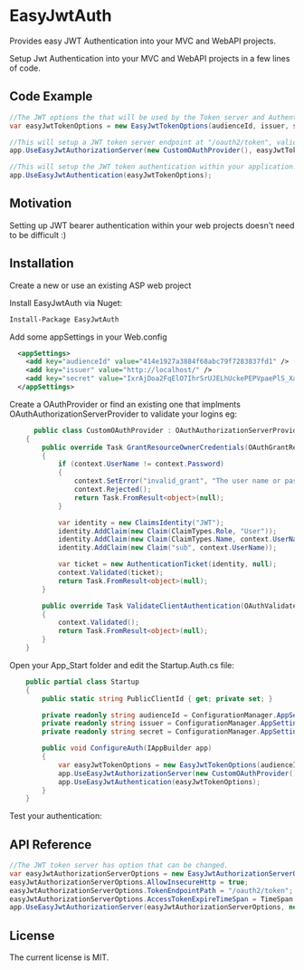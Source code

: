 # EasyJwtAuth
Provides easy JWT Authentication into your MVC and WebAPI projects.

Setup Jwt Authentication into your MVC and WebAPI projects in a few lines of code.

## Code Example
```c#
//The JWT options the that will be used by the Token server and Authenticator.
var easyJwtTokenOptions = new EasyJwtTokenOptions(audienceId, issuer, secret);

//This will setup a JWT token server endpoint at "/oauth2/token", validate the user and setup user claims.
app.UseEasyJwtAuthorizationServer(new CustomOAuthProvider(), easyJwtTokenOptions);

//This will setup the JWT token authentication within your application.
app.UseEasyJwtAuthentication(easyJwtTokenOptions);
```
## Motivation
Setting up JWT bearer authentication within your web projects doesn't need to be difficult :)

## Installation
Create a new or use an existing ASP web project

Install EasyJwtAuth via Nuget: 
```xml
Install-Package EasyJwtAuth
```

Add some appSettings in your Web.config
```xml
  <appSettings>
    <add key="audienceId" value="414e1927a3884f68abc79f7283837fd1" />
    <add key="issuer" value="http://localhost/" />
    <add key="secret" value="IxrAjDoa2FqElO7IhrSrUJELhUckePEPVpaePlS_Xaw" />
  </appSettings>
```

Create a OAuthProvider or find an existing one that implments OAuthAuthorizationServerProvider to validate your logins eg:
```c#
      public class CustomOAuthProvider : OAuthAuthorizationServerProvider
    {
        public override Task GrantResourceOwnerCredentials(OAuthGrantResourceOwnerCredentialsContext context)
        {
            if (context.UserName != context.Password)
            {
                context.SetError("invalid_grant", "The user name or password is incorrect");
                context.Rejected();
                return Task.FromResult<object>(null);
            }

            var identity = new ClaimsIdentity("JWT");
            identity.AddClaim(new Claim(ClaimTypes.Role, "User"));
            identity.AddClaim(new Claim(ClaimTypes.Name, context.UserName));
            identity.AddClaim(new Claim("sub", context.UserName));

            var ticket = new AuthenticationTicket(identity, null);
            context.Validated(ticket);
            return Task.FromResult<object>(null);
        }

        public override Task ValidateClientAuthentication(OAuthValidateClientAuthenticationContext context)
        {
            context.Validated();
            return Task.FromResult<object>(null);
        }
    }
```

Open your App_Start folder and edit the Startup.Auth.cs file:

```c#
    public partial class Startup
    {
        public static string PublicClientId { get; private set; }

        private readonly string audienceId = ConfigurationManager.AppSettings["audienceId"];
        private readonly string issuer = ConfigurationManager.AppSettings["issuer"];
        private readonly string secret = ConfigurationManager.AppSettings["secret"];

        public void ConfigureAuth(IAppBuilder app)
        {
            var easyJwtTokenOptions = new EasyJwtTokenOptions(audienceId, issuer, secret);
            app.UseEasyJwtAuthorizationServer(new CustomOAuthProvider(), easyJwtTokenOptions);
            app.UseEasyJwtAuthentication(easyJwtTokenOptions);
        }
    }
```

Test your authentication:

## API Reference
```c#
//The JWT token server has option that can be changed.
var easyJwtAuthorizationServerOptions = new EasyJwtAuthorizationServerOptions();
easyJwtAuthorizationServerOptions.AllowInsecureHttp = true;
easyJwtAuthorizationServerOptions.TokenEndpointPath = "/oauth2/token";
easyJwtAuthorizationServerOptions.AccessTokenExpireTimeSpan = TimeSpan.FromMinutes(30);
app.UseEasyJwtAuthorizationServer(easyJwtAuthorizationServerOptions, new CustomOAuthProvider(), easyJwtTokenOptions);
```

## License
The current license is MIT.
